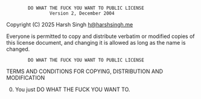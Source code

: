             DO WHAT THE FUCK YOU WANT TO PUBLIC LICENSE
                    Version 2, December 2004

Copyright (C) 2025 Harsh Singh <h@harshsingh.me>

Everyone is permitted to copy and distribute verbatim or modified
copies of this license document, and changing it is allowed as long
as the name is changed.

            DO WHAT THE FUCK YOU WANT TO PUBLIC LICENSE

TERMS AND CONDITIONS FOR COPYING, DISTRIBUTION AND MODIFICATION

0. You just DO WHAT THE FUCK YOU WANT TO.
